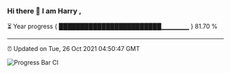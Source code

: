 ### Hi there 👋 I am Harry , 

⏳ Year progress { ████████████████████████▁▁▁▁▁▁ } 81.70 %

---

⏰ Updated on Tue, 26 Oct 2021 04:50:47 GMT

![Progress Bar CI](https://github.com/duykhang68/duykhang68/workflows/Progress%20Bar%20CI/badge.svg)
